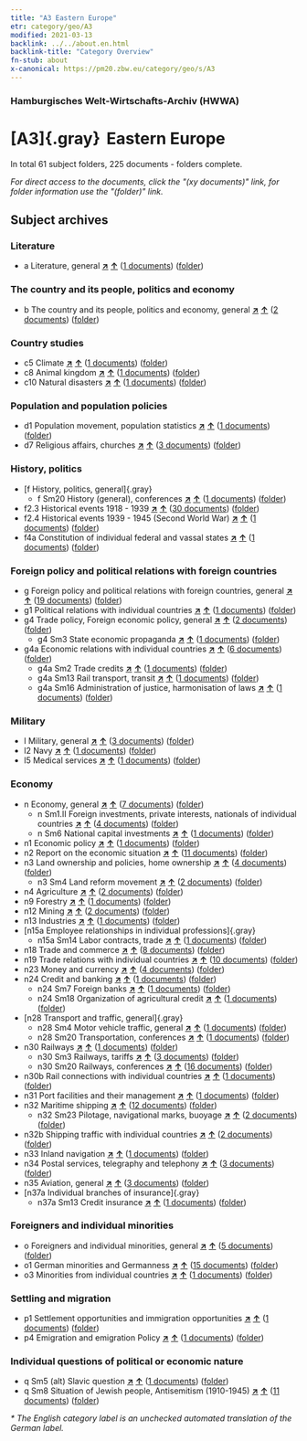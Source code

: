 ```yaml
---
title: "A3 Eastern Europe"
etr: category/geo/A3
modified: 2021-03-13
backlink: ../../about.en.html
backlink-title: "Category Overview"
fn-stub: about
x-canonical: https://pm20.zbw.eu/category/geo/s/A3
---
```


### Hamburgisches Welt-Wirtschafts-Archiv (HWWA)
# [A3]{.gray}&#8201; Eastern Europe&#160; 





In total 61 subject folders, 225 documents - folders complete.

_For direct access to the documents, click the "(xy documents)" link, for folder information use the "(folder)" link._

## Subject archives



### Literature

- a Literature, general [**&nearr;**](../../../subject/i/142393/about.en.html "Literature, general (all over the world)") [**&uarr;**](../../../subject/about.en.html#a "Subject category system") (<a href="https://pm20.zbw.eu/dfgview/sh/140896,142393" title="about: Eastern Europe : Literature, general" target="_blank">1 documents</a>) ([folder](../../../../folder/sh/1408xx/140896/1423xx/142393/about.en.html))

### The country and its people, politics and economy

- b The country and its people, politics and economy, general [**&nearr;**](../../../subject/i/144196/about.en.html "The country and its people, politics and economy, general (all over the world)") [**&uarr;**](../../../subject/about.en.html#b "Subject category system") (<a href="https://pm20.zbw.eu/dfgview/sh/140896,144196" title="about: Eastern Europe : The country and its people, politics and economy, general" target="_blank">2 documents</a>) ([folder](../../../../folder/sh/1408xx/140896/1441xx/144196/about.en.html))

### Country studies

- c5 Climate [**&nearr;**](../../../subject/i/144209/about.en.html "Climate (all over the world)") [**&uarr;**](../../../subject/about.en.html#c5 "Subject category system") (<a href="https://pm20.zbw.eu/dfgview/sh/140896,144209" title="about: Eastern Europe : Climate" target="_blank">1 documents</a>) ([folder](../../../../folder/sh/1408xx/140896/1442xx/144209/about.en.html))
- c8 Animal kingdom [**&nearr;**](../../../subject/i/144212/about.en.html "Animal kingdom (all over the world)") [**&uarr;**](../../../subject/about.en.html#c8 "Subject category system") (<a href="https://pm20.zbw.eu/dfgview/sh/140896,144212" title="about: Eastern Europe : Animal kingdom" target="_blank">1 documents</a>) ([folder](../../../../folder/sh/1408xx/140896/1442xx/144212/about.en.html))
- c10 Natural disasters [**&nearr;**](../../../subject/i/144215/about.en.html "Natural disasters (all over the world)") [**&uarr;**](../../../subject/about.en.html#c10 "Subject category system") (<a href="https://pm20.zbw.eu/dfgview/sh/140896,144215" title="about: Eastern Europe : Natural disasters" target="_blank">1 documents</a>) ([folder](../../../../folder/sh/1408xx/140896/1442xx/144215/about.en.html))

### Population and population policies

- d1 Population movement, population statistics [**&nearr;**](../../../subject/i/144222/about.en.html "Population movement, population statistics (all over the world)") [**&uarr;**](../../../subject/about.en.html#d1 "Subject category system") (<a href="https://pm20.zbw.eu/dfgview/sh/140896,144222" title="about: Eastern Europe : Population movement, population statistics" target="_blank">1 documents</a>) ([folder](../../../../folder/sh/1408xx/140896/1442xx/144222/about.en.html))
- d7 Religious affairs, churches [**&nearr;**](../../../subject/i/144241/about.en.html "Religious affairs, churches (all over the world)") [**&uarr;**](../../../subject/about.en.html#d7 "Subject category system") (<a href="https://pm20.zbw.eu/dfgview/sh/140896,144241" title="about: Eastern Europe : Religious affairs, churches" target="_blank">3 documents</a>) ([folder](../../../../folder/sh/1408xx/140896/1442xx/144241/about.en.html))

### History, politics

- [f History, politics, general]{.gray}
  - f Sm20 History (general), conferences [**&nearr;**](../../../subject/i/150592/about.en.html "History (general), conferences (all over the world)") [**&uarr;**](../../../subject/about.en.html#f_Sm20 "Subject category system") (<a href="https://pm20.zbw.eu/dfgview/sh/140896,150592" title="about: Eastern Europe : History (general), conferences" target="_blank">1 documents</a>) ([folder](../../../../folder/sh/1408xx/140896/1505xx/150592/about.en.html))
- f2.3 Historical events 1918 - 1939 [**&nearr;**](../../../subject/i/181391/about.en.html "Historical events 1918 - 1939 (all over the world)") [**&uarr;**](../../../subject/about.en.html#f2.3 "Subject category system") (<a href="https://pm20.zbw.eu/dfgview/sh/140896,181391" title="about: Eastern Europe : Historical events 1918 - 1939" target="_blank">30 documents</a>) ([folder](../../../../folder/sh/1408xx/140896/1813xx/181391/about.en.html))
- f2.4 Historical events 1939 - 1945 (Second World War) [**&nearr;**](../../../subject/i/181361/about.en.html "Historical events 1939 - 1945 (Second World War) (all over the world)") [**&uarr;**](../../../subject/about.en.html#f2.4 "Subject category system") (<a href="https://pm20.zbw.eu/dfgview/sh/140896,181361" title="about: Eastern Europe : Historical events 1939 - 1945 (Second World War)" target="_blank">1 documents</a>) ([folder](../../../../folder/sh/1408xx/140896/1813xx/181361/about.en.html))
- f4a Constitution of individual federal and vassal states [**&nearr;**](../../../subject/i/144391/about.en.html "Constitution of individual federal and vassal states (all over the world)") [**&uarr;**](../../../subject/about.en.html#f4a "Subject category system") (<a href="https://pm20.zbw.eu/dfgview/sh/140896,144391" title="about: Eastern Europe : Constitution of individual federal and vassal states" target="_blank">1 documents</a>) ([folder](../../../../folder/sh/1408xx/140896/1443xx/144391/about.en.html))

### Foreign policy and political relations with foreign countries

- g Foreign policy and political relations with foreign countries, general [**&nearr;**](../../../subject/i/144451/about.en.html "Foreign policy and political relations with foreign countries, general (all over the world)") [**&uarr;**](../../../subject/about.en.html#g "Subject category system") (<a href="https://pm20.zbw.eu/dfgview/sh/140896,144451" title="about: Eastern Europe : Foreign policy and political relations with foreign countries, general" target="_blank">19 documents</a>) ([folder](../../../../folder/sh/1408xx/140896/1444xx/144451/about.en.html))
- g1 Political relations with individual countries [**&nearr;**](../../../subject/i/144452/about.en.html "Political relations with individual countries (all over the world)") [**&uarr;**](../../../subject/about.en.html#g1 "Subject category system") (<a href="https://pm20.zbw.eu/dfgview/sh/140896,144452" title="about: Eastern Europe : Political relations with individual countries" target="_blank">1 documents</a>) ([folder](../../../../folder/sh/1408xx/140896/1444xx/144452/about.en.html))
- g4 Trade policy, Foreign economic policy, general [**&nearr;**](../../../subject/i/144470/about.en.html "Trade policy, Foreign economic policy, general (all over the world)") [**&uarr;**](../../../subject/about.en.html#g4 "Subject category system") (<a href="https://pm20.zbw.eu/dfgview/sh/140896,144470" title="about: Eastern Europe : Trade policy, Foreign economic policy, general" target="_blank">2 documents</a>) ([folder](../../../../folder/sh/1408xx/140896/1444xx/144470/about.en.html))
  - g4 Sm3 State economic propaganda [**&nearr;**](../../../subject/i/163381/about.en.html "State economic propaganda (all over the world)") [**&uarr;**](../../../subject/about.en.html#g4_Sm3 "Subject category system") (<a href="https://pm20.zbw.eu/dfgview/sh/140896,163381" title="about: Eastern Europe : State economic propaganda" target="_blank">1 documents</a>) ([folder](../../../../folder/sh/1408xx/140896/1633xx/163381/about.en.html))
- g4a Economic relations with individual countries [**&nearr;**](../../../subject/i/144531/about.en.html "Economic relations with individual countries (all over the world)") [**&uarr;**](../../../subject/about.en.html#g4a "Subject category system") (<a href="https://pm20.zbw.eu/dfgview/sh/140896,144531" title="about: Eastern Europe : Economic relations with individual countries" target="_blank">6 documents</a>) ([folder](../../../../folder/sh/1408xx/140896/1445xx/144531/about.en.html))
  - g4a Sm2 Trade credits [**&nearr;**](../../../subject/i/144533/about.en.html "Trade credits (all over the world)") [**&uarr;**](../../../subject/about.en.html#g4a_Sm2 "Subject category system") (<a href="https://pm20.zbw.eu/dfgview/sh/140896,144533" title="about: Eastern Europe : Trade credits" target="_blank">1 documents</a>) ([folder](../../../../folder/sh/1408xx/140896/1445xx/144533/about.en.html))
  - g4a Sm13 Rail transport, transit [**&nearr;**](../../../subject/i/144543/about.en.html "Rail transport, transit (all over the world)") [**&uarr;**](../../../subject/about.en.html#g4a_Sm13 "Subject category system") (<a href="https://pm20.zbw.eu/dfgview/sh/140896,144543" title="about: Eastern Europe : Rail transport, transit" target="_blank">1 documents</a>) ([folder](../../../../folder/sh/1408xx/140896/1445xx/144543/about.en.html))
  - g4a Sm16 Administration of justice, harmonisation of laws [**&nearr;**](../../../subject/i/144546/about.en.html "Administration of justice, harmonisation of laws (all over the world)") [**&uarr;**](../../../subject/about.en.html#g4a_Sm16 "Subject category system") (<a href="https://pm20.zbw.eu/dfgview/sh/140896,144546" title="about: Eastern Europe : Administration of justice, harmonisation of laws" target="_blank">1 documents</a>) ([folder](../../../../folder/sh/1408xx/140896/1445xx/144546/about.en.html))

### Military

- l Military, general [**&nearr;**](../../../subject/i/144762/about.en.html "Military, general (all over the world)") [**&uarr;**](../../../subject/about.en.html#l "Subject category system") (<a href="https://pm20.zbw.eu/dfgview/sh/140896,144762" title="about: Eastern Europe : Military, general" target="_blank">3 documents</a>) ([folder](../../../../folder/sh/1408xx/140896/1447xx/144762/about.en.html))
- l2 Navy [**&nearr;**](../../../subject/i/144768/about.en.html "Navy (all over the world)") [**&uarr;**](../../../subject/about.en.html#l2 "Subject category system") (<a href="https://pm20.zbw.eu/dfgview/sh/140896,144768" title="about: Eastern Europe : Navy" target="_blank">1 documents</a>) ([folder](../../../../folder/sh/1408xx/140896/1447xx/144768/about.en.html))
- l5 Medical services [**&nearr;**](../../../subject/i/144778/about.en.html "Medical services (all over the world)") [**&uarr;**](../../../subject/about.en.html#l5 "Subject category system") (<a href="https://pm20.zbw.eu/dfgview/sh/140896,144778" title="about: Eastern Europe : Medical services" target="_blank">1 documents</a>) ([folder](../../../../folder/sh/1408xx/140896/1447xx/144778/about.en.html))

### Economy

- n Economy, general [**&nearr;**](../../../subject/i/144930/about.en.html "Economy, general (all over the world)") [**&uarr;**](../../../subject/about.en.html#n "Subject category system") (<a href="https://pm20.zbw.eu/dfgview/sh/140896,144930" title="about: Eastern Europe : Economy, general" target="_blank">7 documents</a>) ([folder](../../../../folder/sh/1408xx/140896/1449xx/144930/about.en.html))
  - n Sm1.II Foreign investments, private interests, nationals of individual countries [**&nearr;**](../../../subject/i/145775/about.en.html "Foreign investments, private interests, nationals of individual countries (all over the world)") [**&uarr;**](../../../subject/about.en.html#n_Sm1.II "Subject category system") (<a href="https://pm20.zbw.eu/dfgview/sh/140896,145775" title="about: Eastern Europe : Foreign investments, private interests, nationals of individual countries" target="_blank">4 documents</a>) ([folder](../../../../folder/sh/1408xx/140896/1457xx/145775/about.en.html))
  - n Sm6 National capital investments [**&nearr;**](../../../subject/i/163245/about.en.html "National capital investments (all over the world)") [**&uarr;**](../../../subject/about.en.html#n_Sm6 "Subject category system") (<a href="https://pm20.zbw.eu/dfgview/sh/140896,163245" title="about: Eastern Europe : National capital investments" target="_blank">1 documents</a>) ([folder](../../../../folder/sh/1408xx/140896/1632xx/163245/about.en.html))
- n1 Economic policy [**&nearr;**](../../../subject/i/144931/about.en.html "Economic policy (all over the world)") [**&uarr;**](../../../subject/about.en.html#n1 "Subject category system") (<a href="https://pm20.zbw.eu/dfgview/sh/140896,144931" title="about: Eastern Europe : Economic policy" target="_blank">1 documents</a>) ([folder](../../../../folder/sh/1408xx/140896/1449xx/144931/about.en.html))
- n2 Report on the economic situation [**&nearr;**](../../../subject/i/144972/about.en.html "Report on the economic situation (all over the world)") [**&uarr;**](../../../subject/about.en.html#n2 "Subject category system") (<a href="https://pm20.zbw.eu/dfgview/sh/140896,144972" title="about: Eastern Europe : Report on the economic situation" target="_blank">11 documents</a>) ([folder](../../../../folder/sh/1408xx/140896/1449xx/144972/about.en.html))
- n3 Land ownership and policies, home ownership [**&nearr;**](../../../subject/i/145027/about.en.html "Land ownership and policies, home ownership (all over the world)") [**&uarr;**](../../../subject/about.en.html#n3 "Subject category system") (<a href="https://pm20.zbw.eu/dfgview/sh/140896,145027" title="about: Eastern Europe : Land ownership and policies, home ownership" target="_blank">4 documents</a>) ([folder](../../../../folder/sh/1408xx/140896/1450xx/145027/about.en.html))
  - n3 Sm4 Land reform movement [**&nearr;**](../../../subject/i/145035/about.en.html "Land reform movement (all over the world)") [**&uarr;**](../../../subject/about.en.html#n3_Sm4 "Subject category system") (<a href="https://pm20.zbw.eu/dfgview/sh/140896,145035" title="about: Eastern Europe : Land reform movement" target="_blank">2 documents</a>) ([folder](../../../../folder/sh/1408xx/140896/1450xx/145035/about.en.html))
- n4 Agriculture [**&nearr;**](../../../subject/i/145048/about.en.html "Agriculture (all over the world)") [**&uarr;**](../../../subject/about.en.html#n4 "Subject category system") (<a href="https://pm20.zbw.eu/dfgview/sh/140896,145048" title="about: Eastern Europe : Agriculture" target="_blank">2 documents</a>) ([folder](../../../../folder/sh/1408xx/140896/1450xx/145048/about.en.html))
- n9 Forestry [**&nearr;**](../../../subject/i/145074/about.en.html "Forestry (all over the world)") [**&uarr;**](../../../subject/about.en.html#n9 "Subject category system") (<a href="https://pm20.zbw.eu/dfgview/sh/140896,145074" title="about: Eastern Europe : Forestry" target="_blank">1 documents</a>) ([folder](../../../../folder/sh/1408xx/140896/1450xx/145074/about.en.html))
- n12 Mining [**&nearr;**](../../../subject/i/145083/about.en.html "Mining (all over the world)") [**&uarr;**](../../../subject/about.en.html#n12 "Subject category system") (<a href="https://pm20.zbw.eu/dfgview/sh/140896,145083" title="about: Eastern Europe : Mining" target="_blank">2 documents</a>) ([folder](../../../../folder/sh/1408xx/140896/1450xx/145083/about.en.html))
- n13 Industries [**&nearr;**](../../../subject/i/145098/about.en.html "Industries (all over the world)") [**&uarr;**](../../../subject/about.en.html#n13 "Subject category system") (<a href="https://pm20.zbw.eu/dfgview/sh/140896,145098" title="about: Eastern Europe : Industries" target="_blank">1 documents</a>) ([folder](../../../../folder/sh/1408xx/140896/1450xx/145098/about.en.html))
- [n15a Employee relationships in individual professions]{.gray}
  - n15a Sm14 Labor contracts, trade [**&nearr;**](../../../subject/i/145218/about.en.html "Labor contracts, trade (all over the world)") [**&uarr;**](../../../subject/about.en.html#n15a_Sm14 "Subject category system") (<a href="https://pm20.zbw.eu/dfgview/sh/140896,145218" title="about: Eastern Europe : Labor contracts, trade" target="_blank">1 documents</a>) ([folder](../../../../folder/sh/1408xx/140896/1452xx/145218/about.en.html))
- n18 Trade and commerce [**&nearr;**](../../../subject/i/145262/about.en.html "Trade and commerce (all over the world)") [**&uarr;**](../../../subject/about.en.html#n18 "Subject category system") (<a href="https://pm20.zbw.eu/dfgview/sh/140896,145262" title="about: Eastern Europe : Trade and commerce" target="_blank">8 documents</a>) ([folder](../../../../folder/sh/1408xx/140896/1452xx/145262/about.en.html))
- n19 Trade relations with individual countries [**&nearr;**](../../../subject/i/145289/about.en.html "Trade relations with individual countries (all over the world)") [**&uarr;**](../../../subject/about.en.html#n19 "Subject category system") (<a href="https://pm20.zbw.eu/dfgview/sh/140896,145289" title="about: Eastern Europe : Trade relations with individual countries" target="_blank">10 documents</a>) ([folder](../../../../folder/sh/1408xx/140896/1452xx/145289/about.en.html))
- n23 Money and currency [**&nearr;**](../../../subject/i/145305/about.en.html "Money and currency (all over the world)") [**&uarr;**](../../../subject/about.en.html#n23 "Subject category system") (<a href="https://pm20.zbw.eu/dfgview/sh/140896,145305" title="about: Eastern Europe : Money and currency" target="_blank">4 documents</a>) ([folder](../../../../folder/sh/1408xx/140896/1453xx/145305/about.en.html))
- n24 Credit and banking [**&nearr;**](../../../subject/i/145339/about.en.html "Credit and banking (all over the world)") [**&uarr;**](../../../subject/about.en.html#n24 "Subject category system") (<a href="https://pm20.zbw.eu/dfgview/sh/140896,145339" title="about: Eastern Europe : Credit and banking" target="_blank">1 documents</a>) ([folder](../../../../folder/sh/1408xx/140896/1453xx/145339/about.en.html))
  - n24 Sm7 Foreign banks [**&nearr;**](../../../subject/i/145366/about.en.html "Foreign banks (all over the world)") [**&uarr;**](../../../subject/about.en.html#n24_Sm7 "Subject category system") (<a href="https://pm20.zbw.eu/dfgview/sh/140896,145366" title="about: Eastern Europe : Foreign banks" target="_blank">1 documents</a>) ([folder](../../../../folder/sh/1408xx/140896/1453xx/145366/about.en.html))
  - n24 Sm18 Organization of agricultural credit [**&nearr;**](../../../subject/i/145381/about.en.html "Organization of agricultural credit (all over the world)") [**&uarr;**](../../../subject/about.en.html#n24_Sm18 "Subject category system") (<a href="https://pm20.zbw.eu/dfgview/sh/140896,145381" title="about: Eastern Europe : Organization of agricultural credit" target="_blank">1 documents</a>) ([folder](../../../../folder/sh/1408xx/140896/1453xx/145381/about.en.html))
- [n28 Transport and traffic, general]{.gray}
  - n28 Sm4 Motor vehicle traffic, general [**&nearr;**](../../../subject/i/145515/about.en.html "Motor vehicle traffic, general (all over the world)") [**&uarr;**](../../../subject/about.en.html#n28_Sm4 "Subject category system") (<a href="https://pm20.zbw.eu/dfgview/sh/140896,145515" title="about: Eastern Europe : Motor vehicle traffic, general" target="_blank">1 documents</a>) ([folder](../../../../folder/sh/1408xx/140896/1455xx/145515/about.en.html))
  - n28 Sm20 Transportation, conferences [**&nearr;**](../../../subject/i/150580/about.en.html "Transportation, conferences (all over the world)") [**&uarr;**](../../../subject/about.en.html#n28_Sm20 "Subject category system") (<a href="https://pm20.zbw.eu/dfgview/sh/140896,150580" title="about: Eastern Europe : Transportation, conferences" target="_blank">1 documents</a>) ([folder](../../../../folder/sh/1408xx/140896/1505xx/150580/about.en.html))
- n30 Railways [**&nearr;**](../../../subject/i/145531/about.en.html "Railways (all over the world)") [**&uarr;**](../../../subject/about.en.html#n30 "Subject category system") (<a href="https://pm20.zbw.eu/dfgview/sh/140896,145531" title="about: Eastern Europe : Railways" target="_blank">1 documents</a>) ([folder](../../../../folder/sh/1408xx/140896/1455xx/145531/about.en.html))
  - n30 Sm3 Railways, tariffs [**&nearr;**](../../../subject/i/145534/about.en.html "Railways, tariffs (all over the world)") [**&uarr;**](../../../subject/about.en.html#n30_Sm3 "Subject category system") (<a href="https://pm20.zbw.eu/dfgview/sh/140896,145534" title="about: Eastern Europe : Railways, tariffs" target="_blank">3 documents</a>) ([folder](../../../../folder/sh/1408xx/140896/1455xx/145534/about.en.html))
  - n30 Sm20 Railways, conferences [**&nearr;**](../../../subject/i/152139/about.en.html "Railways, conferences (all over the world)") [**&uarr;**](../../../subject/about.en.html#n30_Sm20 "Subject category system") (<a href="https://pm20.zbw.eu/dfgview/sh/140896,152139" title="about: Eastern Europe : Railways, conferences" target="_blank">16 documents</a>) ([folder](../../../../folder/sh/1408xx/140896/1521xx/152139/about.en.html))
- n30b Rail connections with individual countries [**&nearr;**](../../../subject/i/145562/about.en.html "Rail connections with individual countries (all over the world)") [**&uarr;**](../../../subject/about.en.html#n30b "Subject category system") (<a href="https://pm20.zbw.eu/dfgview/sh/140896,145562" title="about: Eastern Europe : Rail connections with individual countries" target="_blank">1 documents</a>) ([folder](../../../../folder/sh/1408xx/140896/1455xx/145562/about.en.html))
- n31 Port facilities and their management [**&nearr;**](../../../subject/i/145563/about.en.html "Port facilities and their management (all over the world)") [**&uarr;**](../../../subject/about.en.html#n31 "Subject category system") (<a href="https://pm20.zbw.eu/dfgview/sh/140896,145563" title="about: Eastern Europe : Port facilities and their management" target="_blank">1 documents</a>) ([folder](../../../../folder/sh/1408xx/140896/1455xx/145563/about.en.html))
- n32 Maritime shipping [**&nearr;**](../../../subject/i/145567/about.en.html "Maritime shipping (all over the world)") [**&uarr;**](../../../subject/about.en.html#n32 "Subject category system") (<a href="https://pm20.zbw.eu/dfgview/sh/140896,145567" title="about: Eastern Europe : Maritime shipping" target="_blank">12 documents</a>) ([folder](../../../../folder/sh/1408xx/140896/1455xx/145567/about.en.html))
  - n32 Sm23 Pilotage, navigational marks, buoyage [**&nearr;**](../../../subject/i/145596/about.en.html "Pilotage, navigational marks, buoyage (all over the world)") [**&uarr;**](../../../subject/about.en.html#n32_Sm23 "Subject category system") (<a href="https://pm20.zbw.eu/dfgview/sh/140896,145596" title="about: Eastern Europe : Pilotage, navigational marks, buoyage" target="_blank">2 documents</a>) ([folder](../../../../folder/sh/1408xx/140896/1455xx/145596/about.en.html))
- n32b Shipping traffic with individual countries [**&nearr;**](../../../subject/i/145645/about.en.html "Shipping traffic with individual countries (all over the world)") [**&uarr;**](../../../subject/about.en.html#n32b "Subject category system") (<a href="https://pm20.zbw.eu/dfgview/sh/140896,145645" title="about: Eastern Europe : Shipping traffic with individual countries" target="_blank">2 documents</a>) ([folder](../../../../folder/sh/1408xx/140896/1456xx/145645/about.en.html))
- n33 Inland navigation [**&nearr;**](../../../subject/i/145646/about.en.html "Inland navigation (all over the world)") [**&uarr;**](../../../subject/about.en.html#n33 "Subject category system") (<a href="https://pm20.zbw.eu/dfgview/sh/140896,145646" title="about: Eastern Europe : Inland navigation" target="_blank">1 documents</a>) ([folder](../../../../folder/sh/1408xx/140896/1456xx/145646/about.en.html))
- n34 Postal services, telegraphy and telephony [**&nearr;**](../../../subject/i/145662/about.en.html "Postal services, telegraphy and telephony (all over the world)") [**&uarr;**](../../../subject/about.en.html#n34 "Subject category system") (<a href="https://pm20.zbw.eu/dfgview/sh/140896,145662" title="about: Eastern Europe : Postal services, telegraphy and telephony" target="_blank">3 documents</a>) ([folder](../../../../folder/sh/1408xx/140896/1456xx/145662/about.en.html))
- n35 Aviation, general [**&nearr;**](../../../subject/i/145681/about.en.html "Aviation, general (all over the world)") [**&uarr;**](../../../subject/about.en.html#n35 "Subject category system") (<a href="https://pm20.zbw.eu/dfgview/sh/140896,145681" title="about: Eastern Europe : Aviation, general" target="_blank">3 documents</a>) ([folder](../../../../folder/sh/1408xx/140896/1456xx/145681/about.en.html))
- [n37a Individual branches of insurance]{.gray}
  - n37a Sm13 Credit insurance [**&nearr;**](../../../subject/i/145748/about.en.html "Credit insurance (all over the world)") [**&uarr;**](../../../subject/about.en.html#n37a_Sm13 "Subject category system") (<a href="https://pm20.zbw.eu/dfgview/sh/140896,145748" title="about: Eastern Europe : Credit insurance" target="_blank">1 documents</a>) ([folder](../../../../folder/sh/1408xx/140896/1457xx/145748/about.en.html))

### Foreigners and individual minorities

- o Foreigners and individual minorities, general [**&nearr;**](../../../subject/i/145908/about.en.html "Foreigners and individual minorities, general (all over the world)") [**&uarr;**](../../../subject/about.en.html#o "Subject category system") (<a href="https://pm20.zbw.eu/dfgview/sh/140896,145908" title="about: Eastern Europe : Foreigners and individual minorities, general" target="_blank">5 documents</a>) ([folder](../../../../folder/sh/1408xx/140896/1459xx/145908/about.en.html))
- o1 German minorities and Germanness [**&nearr;**](../../../subject/i/145909/about.en.html "German minorities and Germanness (all over the world)") [**&uarr;**](../../../subject/about.en.html#o1 "Subject category system") (<a href="https://pm20.zbw.eu/dfgview/sh/140896,145909" title="about: Eastern Europe : German minorities and Germanness" target="_blank">15 documents</a>) ([folder](../../../../folder/sh/1408xx/140896/1459xx/145909/about.en.html))
- o3 Minorities from individual countries [**&nearr;**](../../../subject/i/182220/about.en.html "Minorities from individual countries (all over the world)") [**&uarr;**](../../../subject/about.en.html#o3 "Subject category system") (<a href="https://pm20.zbw.eu/dfgview/sh/140896,182220" title="about: Eastern Europe : Minorities from individual countries" target="_blank">1 documents</a>) ([folder](../../../../folder/sh/1408xx/140896/1822xx/182220/about.en.html))

### Settling and migration

- p1 Settlement opportunities and immigration opportunities [**&nearr;**](../../../subject/i/145914/about.en.html "Settlement opportunities and immigration opportunities (all over the world)") [**&uarr;**](../../../subject/about.en.html#p1 "Subject category system") (<a href="https://pm20.zbw.eu/dfgview/sh/140896,145914" title="about: Eastern Europe : Settlement opportunities and immigration opportunities" target="_blank">1 documents</a>) ([folder](../../../../folder/sh/1408xx/140896/1459xx/145914/about.en.html))
- p4 Emigration and emigration Policy [**&nearr;**](../../../subject/i/145925/about.en.html "Emigration and emigration Policy (all over the world)") [**&uarr;**](../../../subject/about.en.html#p4 "Subject category system") (<a href="https://pm20.zbw.eu/dfgview/sh/140896,145925" title="about: Eastern Europe : Emigration and emigration Policy" target="_blank">1 documents</a>) ([folder](../../../../folder/sh/1408xx/140896/1459xx/145925/about.en.html))

### Individual questions of political or economic nature

- q Sm5 (alt) Slavic question [**&nearr;**](../../../subject/i/145949/about.en.html "Slavic question (all over the world)") [**&uarr;**](../../../subject/about.en.html#q_Sm5_(alt) "Subject category system") (<a href="https://pm20.zbw.eu/dfgview/sh/140896,145949" title="about: Eastern Europe : Slavic question" target="_blank">1 documents</a>) ([folder](../../../../folder/sh/1408xx/140896/1459xx/145949/about.en.html))
- q Sm8 Situation of Jewish people, Antisemitism (1910-1945) [**&nearr;**](../../../subject/i/145952/about.en.html "Situation of Jewish people, Antisemitism (1910-1945) (all over the world)") [**&uarr;**](../../../subject/about.en.html#q_Sm8 "Subject category system") (<a href="https://pm20.zbw.eu/dfgview/sh/140896,145952" title="about: Eastern Europe : Situation of Jewish people, Antisemitism (1910-1945)" target="_blank">11 documents</a>) ([folder](../../../../folder/sh/1408xx/140896/1459xx/145952/about.en.html))


_* The English category label is an unchecked automated translation of the German label._

